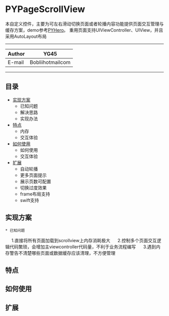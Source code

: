 PYPageScrollView
===========================
本自定义控件，主要为可左右滑动切换页面或者轮播内容功能提供页面交互管理与缓存方案，demo参考[PYHero](https://github.com/BobliiExp/PYHero)。
重用页面支持UIViewController、UIView，并且采用AutoLayout布局

****
	
|Author|YG45|
|---|---
|E-mail|Bobliihotmailcom

****
## 目录
* [实现方案](#实现方案)
    * 已知问题
    * 解决思路
    * 实现办法
* [特点](#特点)
    * 内存
    * 交互体验
* [如何使用](#如何使用)
    * 如何使用
    * 交互体验
* [扩展](#扩展)
    * 自动轮播
    * 更多页面提示
    * 展示页数可配置
    * 切换过度效果
    * frame布局支持
    * swift支持

## 实现方案
    * 已知问题
      1.直接将所有页面加载到scrollview上内存消耗极大
      2.控制多个页面交互逻辑代码繁琐，会增加主viewcontroller代码量，不利于业务流程编写
      3.遇到内存警告不清楚哪些页面或数据缓存应该清理，不方便管理
      
## 特点

## 如何使用

## 扩展
